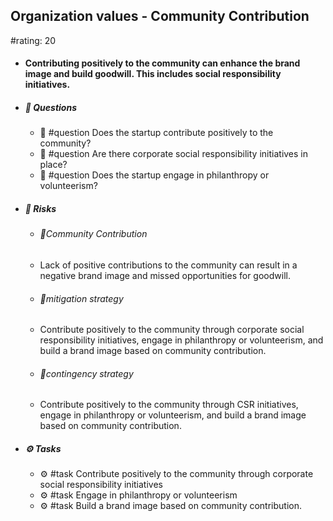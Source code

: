 ## Organization values - Community Contribution
#rating: 20
- #### Contributing positively to the community can enhance the brand image and build goodwill. This includes social responsibility initiatives.
- ##### 💭 Questions
  - 💭 #question Does the startup contribute positively to the community?
  - 💭 #question Are there corporate social responsibility initiatives in place?
  - 💭 #question Does the startup engage in philanthropy or volunteerism?
- ##### 🚨 Risks
  - ###### 🚨Community Contribution
  - Lack of positive contributions to the community can result in a negative brand image and missed opportunities for goodwill.
  - ###### 🚨mitigation strategy
  - Contribute positively to the community through corporate social responsibility initiatives, engage in philanthropy or volunteerism, and build a brand image based on community contribution.
  - ###### 🚨contingency strategy
  - Contribute positively to the community through CSR initiatives, engage in philanthropy or volunteerism, and build a brand image based on community contribution.
- ##### ⚙️ Tasks
  - ⚙️ #task Contribute positively to the community through corporate social responsibility initiatives
  - ⚙️ #task  Engage in philanthropy or volunteerism
  - ⚙️ #task  Build a brand image based on community contribution.



